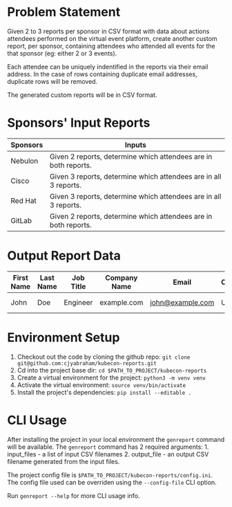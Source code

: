 # Problem Statement
Given 2 to 3 reports per sponsor in CSV format with data about actions attendees performed on the virtual event platform, create another custom report, per sponsor, containing attendees who attended all events for the that sponsor (eg: either 2 or 3 events).

Each attendee can be uniquely indentified in the reports via their email address. In the case of rows containing duplicate email addresses, duplicate rows will be removed.

The generated custom reports will be in CSV format.


# Sponsors' Input Reports

| Sponsors | Inputs                                               |
|----------|------------------------------------------------------------------|
| Nebulon  | Given 2 reports, determine which attendees are in both reports.  |
| Cisco    | Given 3 reports, determine which attendees are in all 3 reports. |
| Red Hat  | Given 3 reports, determine which attendees are in all 3 reports. |
| GitLab   | Given 2 reports, determine which attendees are in both reports.  |

# Output Report Data
| First Name | Last Name | Job Title | Company Name | Email            | Country | City     | State/Province | Postal Code | Address 1  | Address 2 | Address 3 | Company Size | Job Function | Industry |
|------------|-----------|-----------|--------------|------------------|---------|----------|----------------|-------------|------------|-----------|-----------|--------------|--------------|----------|
| John       | Doe       | Engineer  | example.com  | john@example.com | USA     | New York | NY             | 10021       | 123 Abc St | Apt 10Y   |           | 50 - 100     | Engineer     | IT       |


# Environment Setup
1. Checkout out the code by cloning the github repo: `git clone git@github.com:cjyabraham/kubecon-reports.git`
2. Cd into the project base dir: `cd $PATH_TO_PROJECT/kubecon-reports`
3. Create a virtual environment for the project: `python3 -m venv venv`
4. Activate the virtual environment: `source venv/bin/activate`
5. Install the project's dependencies: `pip install --editable .`


# CLI Usage
After installing the project in your local environment the `genreport` command will be available. The `genreport` command has 2 required arguments:
    1. input_files - a list of input CSV filenames
    2. output_file - an output CSV filename generated from the input files.

The project config file is `$PATH_TO_PROJECT/kubecon-reports/config.ini`. The config file used can be overriden using the `--config-file` CLI option.

Run `genreport --help` for more CLI usage info.




